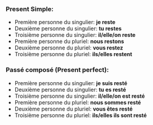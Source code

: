 ### Present Simple:
- Première personne du singulier: **je reste**
- Deuxième personne du singulier: **tu restes**
- Troisième personne du singulier: **il/elle/on reste**
- Première personne du pluriel: **nous restons**
- Deuxième personne du pluriel: **vous restez**
- Troisième personne du pluriel: **ils/elles restent**

### Passé composé (Present perfect):
- Première personne du singulier: **je suis resté**
- Deuxième personne du singulier: **tu es resté**
- Troisième personne du singulier: **il/elle/on est resté**
- Première personne du pluriel: **nous sommes resté**
- Deuxième personne du pluriel: **vous êtes resté**
- Troisième personne du pluriel: **ils/elles ils sont resté**
